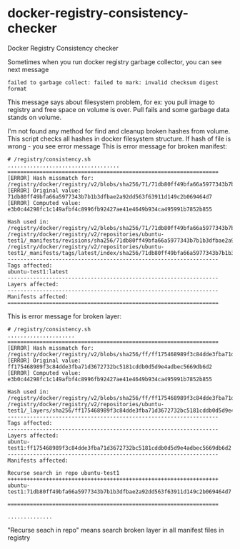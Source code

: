 # docker-registry-consistency-checker
Docker Registry Consistency checker

Sometimes when you run docker registry garbage collector, you can see next message

```
failed to garbage collect: failed to mark: invalid checksum digest format
```

This message says about filesystem problem, for ex: you pull image to registry and free space on volume is over. Pull fails and some garbage data stands on volume.

I'm not found any method for find and cleanup broken hashes from volume.
This script checks all hashes in docker filesystem structure.
If hash of file is wrong - you see error message
This is error message for broken manifest:
```
# /registry/consistency.sh
...................................
==================================================================
[ERROR] Hash missmatch for: /registry/docker/registry/v2/blobs/sha256/71/71db80ff49bfa66a5977343b7b1b3dfbae2a92dd563f63911d149c2b069464d7/data
[ERROR] Original value: 71db80ff49bfa66a5977343b7b1b3dfbae2a92dd563f63911d149c2b069464d7
[ERROR] Computed value: e3b0c44298fc1c149afbf4c8996fb92427ae41e4649b934ca495991b7852b855

Hash used in:
/registry/docker/registry/v2/blobs/sha256/71/71db80ff49bfa66a5977343b7b1b3dfbae2a92dd563f63911d149c2b069464d7
/registry/docker/registry/v2/repositories/ubuntu-test1/_manifests/revisions/sha256/71db80ff49bfa66a5977343b7b1b3dfbae2a92dd563f63911d149c2b069464d7
/registry/docker/registry/v2/repositories/ubuntu-test1/_manifests/tags/latest/index/sha256/71db80ff49bfa66a5977343b7b1b3dfbae2a92dd563f63911d149c2b069464d7
------------------------------------------------------------------
Tags affected:
ubuntu-test1:latest
------------------------------------------------------------------
Layers affected:
------------------------------------------------------------------
Manifests affected:
==================================================================
```
This is error message for broken layer:
```
# /registry/consistency.sh 
.....................
==================================================================
[ERROR] Hash missmatch for: /registry/docker/registry/v2/blobs/sha256/ff/ff175468989f3c84dde3fba71d3672732bc5181cddb0d5d9e4adbec5669db6d2/data
[ERROR] Original value: ff175468989f3c84dde3fba71d3672732bc5181cddb0d5d9e4adbec5669db6d2
[ERROR] Computed value: e3b0c44298fc1c149afbf4c8996fb92427ae41e4649b934ca495991b7852b855

Hash used in:
/registry/docker/registry/v2/blobs/sha256/ff/ff175468989f3c84dde3fba71d3672732bc5181cddb0d5d9e4adbec5669db6d2
/registry/docker/registry/v2/repositories/ubuntu-test1/_layers/sha256/ff175468989f3c84dde3fba71d3672732bc5181cddb0d5d9e4adbec5669db6d2
------------------------------------------------------------------
Tags affected:
------------------------------------------------------------------
Layers affected:
ubuntu-test1:ff175468989f3c84dde3fba71d3672732bc5181cddb0d5d9e4adbec5669db6d2
------------------------------------------------------------------
Manifests affected:

Recurse search in repo ubuntu-test1
++++++++++++++++++++++++++++++++++++++++++++++++++++++++++++++++++
ubuntu-test1:71db80ff49bfa66a5977343b7b1b3dfbae2a92dd563f63911d149c2b069464d7

==================================================================

..............

```

"Recurse seach in repo" means search broken layer in all manifest files in registry

